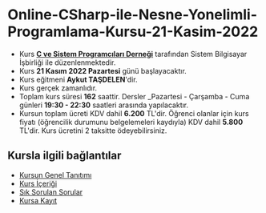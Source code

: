 # Online-CSharp-ile-Nesne-Yonelimli-Programlama-Kursu-21-Kasim-2022


+ Kurs [__C ve Sistem Programcıları Derneği__](http://www.csystem.org/) tarafından Sistem Bilgisayar İşbirliği ile düzenlenmektedir.
+ Kurs __21 Kasım 2022 Pazartesi__ günü başlayacaktır.
+ Kurs eğitmeni __Aykut TAŞDELEN__'dir.
+ Kurs gerçek zamanlıdır.
+ Toplam kurs süresi __162__ saattir. Dersler _Pazartesi - Çarşamba - Cuma günleri __19:30 - 22:30__ saatleri arasında yapılacaktır.
+ Kursun toplam ücreti KDV dahil __6.200__ TL'dir. Öğrenci olanlar için kurs fiyatı (öğrencilik durumunu belgelemeleri kaydıyla) KDV dahil __5.800__ TL'dir. Kurs ücretini 2 taksitte ödeyebilirsiniz.

## Kursla ilgili bağlantılar
+ [Kursun Genel Tanıtımı](https://github.com/CSD-1993/Online-CSharp-ile-Nesne-Yonelimli-Programlama-Kursu-12-Mart-2022-/blob/main/kurs_tanitimi.md)
+ [Kurs İçeriği](https://github.com/CSD-1993/Online-CSharp-ile-Nesne-Yonelimli-Programlama-Kursu-12-Mart-2022-/blob/main/kurs_icerigi.md)
+ [Sık Sorulan Sorular](https://github.com/CSD-1993/Online-CSharp-ile-Nesne-Yonelimli-Programlama-Kursu-12-Mart-2022-/blob/main/sss.md)
+ [Kursa Kayıt]( https://us06web.zoom.us/meeting/register/tZYodemgqDMqH9MuobFy-HlqcyDaWFSRiz5Q)
